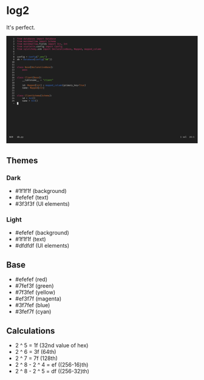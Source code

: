 # log2

It's perfect.

![screenshot](screenshot.png)

## Themes

### Dark

- #1f1f1f (background)
- #efefef (text)
- #3f3f3f (UI elements)

### Light

- #efefef (background)
- #1f1f1f (text)
- #dfdfdf (UI elements)

## Base

- #efefef (red)
- #7fef3f (green)
- #7f3fef (yellow)
- #ef3f7f (magenta)
- #3f7fef (blue)
- #3fef7f (cyan)

## Calculations

- 2 ^ 5 = 1f (32nd value of hex)
- 2 ^ 6 = 3f (64th)
- 2 ^ 7 = 7f (128th)
- 2 ^ 8 - 2 ^ 4 = ef ((256-16)th)
- 2 ^ 8 - 2 ^ 5 = df ((256-32)th)
